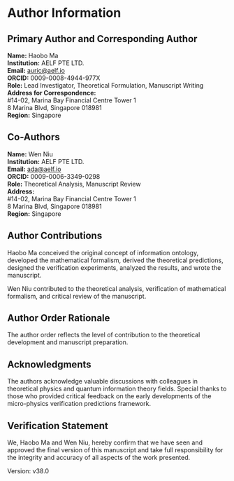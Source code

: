# Author Information

## Primary Author and Corresponding Author

**Name:** Haobo Ma  
**Institution:** AELF PTE LTD.  
**Email:** auric@aelf.io  
**ORCID:** 0009-0008-4944-977X  
**Role:** Lead Investigator, Theoretical Formulation, Manuscript Writing  
**Address for Correspondence:**  
#14-02, Marina Bay Financial Centre Tower 1  
8 Marina Blvd, Singapore 018981  
**Region:** Singapore

## Co-Authors

**Name:** Wen Niu  
**Institution:** AELF PTE LTD.  
**Email:** ada@aelf.io  
**ORCID:** 0009-0006-3349-0298  
**Role:** Theoretical Analysis, Manuscript Review  
**Address:**  
#14-02, Marina Bay Financial Centre Tower 1  
8 Marina Blvd, Singapore 018981  
**Region:** Singapore

## Author Contributions

Haobo Ma conceived the original concept of information ontology, developed the mathematical formalism, derived the theoretical predictions, designed the verification experiments, analyzed the results, and wrote the manuscript.

Wen Niu contributed to the theoretical analysis, verification of mathematical formalism, and critical review of the manuscript.

## Author Order Rationale

The author order reflects the level of contribution to the theoretical development and manuscript preparation.

## Acknowledgments

The authors acknowledge valuable discussions with colleagues in theoretical physics and quantum information theory fields. Special thanks to those who provided critical feedback on the early developments of the micro-physics verification predictions framework.

## Verification Statement

We, Haobo Ma and Wen Niu, hereby confirm that we have seen and approved the final version of this manuscript and take full responsibility for the integrity and accuracy of all aspects of the work presented.

Version: v38.0 